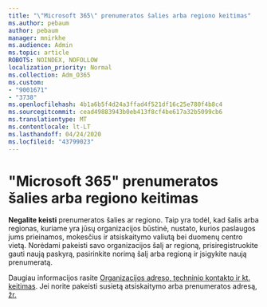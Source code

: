 ```yaml
---
title: "\"Microsoft 365\" prenumeratos šalies arba regiono keitimas"
ms.author: pebaum
author: pebaum
manager: mnirkhe
ms.audience: Admin
ms.topic: article
ROBOTS: NOINDEX, NOFOLLOW
localization_priority: Normal
ms.collection: Adm_O365
ms.custom:
- "9001671"
- "3738"
ms.openlocfilehash: 4b1a6b5f4d24a3ffad4f521df16c25e780f4b8c4
ms.sourcegitcommit: cead49883943b0eb413f8cf4be617a32b5099cb6
ms.translationtype: MT
ms.contentlocale: lt-LT
ms.lasthandoff: 04/24/2020
ms.locfileid: "43799023"
---
```

# <a name="change-the-country-or-region-for-your-microsoft-365-subscription"></a>"Microsoft 365" prenumeratos šalies arba regiono keitimas

**Negalite keisti** prenumeratos šalies ar regiono. Taip yra todėl, kad šalis arba regionas, kuriame yra jūsų organizacijos būstinė, nustato, kurios paslaugos jums prieinamos, mokesčius ir atsiskaitymo valiutą bei duomenų centro vietą. Norėdami pakeisti savo organizacijos šalį ar regioną, prisiregistruokite gauti naują paskyrą, pasirinkite norimą šalį arba regioną ir įsigykite naują prenumeratą.

Daugiau informacijos rasite [Organizacijos adreso, techninio kontakto ir kt. keitimas](https://docs.microsoft.com/microsoft-365/admin/manage/change-address-contact-and-more?view=o365-worldwide). Jei norite pakeisti susietą atsiskaitymo arba prenumeratos adresą, [žr.](https://docs.microsoft.com/microsoft-365/commerce/billing-and-payments/change-your-billing-addresses?view=o365-worldwide) 
